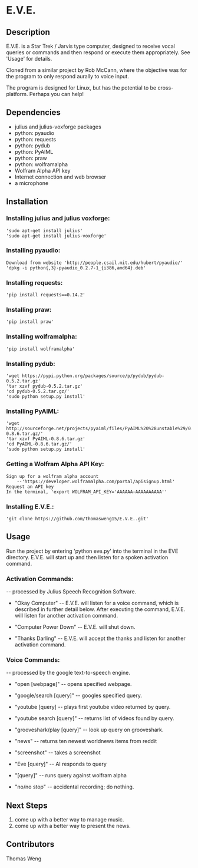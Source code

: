 E.V.E.
======

Description
-----------
E.V.E. is a Star Trek / Jarvis type computer, designed to receive vocal queries or commands and then respond or execute them appropriately. See 'Usage' for details.

Cloned from a similar project by Rob McCann, where the objective was for the program to only respond aurally to voice input.

The program is designed for Linux, but has the potential to be cross-platform. Perhaps you can help!


Dependencies
------------
*	julius and julius-voxforge packages
*	python: pyaudio
*	python: requests
*	python: pydub
*	python: PyAIML
* 	python: praw
* 	python: wolframalpha
*	Wolfram Alpha API key
*	Internet connection and web browser
*	a microphone


Installation 
------------
### Installing julius and julius voxforge:
	'sudo apt-get install julius'
	'sudo apt-get install julius-voxforge'

### Installing pyaudio:
	Download from website 'http://people.csail.mit.edu/hubert/pyaudio/'
	'dpkg -i python{,3}-pyaudio_0.2.7-1_{i386,amd64}.deb'

### Installing requests:
	'pip install requests==0.14.2'

### Installing praw:
	'pip install praw'

### Installing wolframalpha:
	'pip install wolframalpha'

### Installing pydub:
	'wget https://pypi.python.org/packages/source/p/pydub/pydub-0.5.2.tar.gz'
	'tar xzvf pydub-0.5.2.tar.gz'
	'cd pydub-0.5.2.tar.gz/'
	'sudo python setup.py install'

### Installing PyAIML:
	'wget http://sourceforge.net/projects/pyaiml/files/PyAIML%20%28unstable%29/0.8.6/PyAIML-0.8.6.tar.gz/'
	'tar xzvf PyAIML-0.8.6.tar.gz'
	'cd PyAIML-0.8.6.tar.gz/'
	'sudo python setup.py install'

### Getting a Wolfram Alpha API Key:
	Sign up for a wolfram alpha account 
		--'https://developer.wolframalpha.com/portal/apisignup.html'
	Request an API key
	In the terminal, 'export WOLFRAM_API_KEY='AAAAAA-AAAAAAAAAA''

### Installing E.V.E.:
	'git clone https://github.com/thomasweng15/E.V.E..git'


Usage
-----
Run the project by entering 'python eve.py' into the terminal in the EVE directory.
E.V.E. will start up and then listen for a spoken activation command. 

### Activation Commands:
  -- processed by Julius Speech Recognition Software.

*	"Okay Computer" 			-- E.V.E. will listen for a voice command, 
								which is described in further detail below. 
								After executing the command, E.V.E. will 
								listen for another activation command. 

*	"Computer Power Down" 		-- E.V.E. will shut down.

*	"Thanks Darling" 			-- E.V.E. will accept the thanks and listen for another 							   	activation command.

### Voice Commands:
  -- processed by the google text-to-speech engine.

*	"open [webpage]" 			-- opens specified webpage.

*	"google/search [query]"		-- googles specified query.

*	"youtube [query]			-- plays first youtube video returned by query.

*	"youtube search [query]"	-- returns list of videos found by query.

*	"grooveshark/play [query]"	-- look up query on grooveshark.

*	"news"						-- returns ten newest worldnews items from reddit

*	"screenshot"				-- takes a screenshot

*	"Eve [query]"				-- AI responds to query

*	"[query]"					-- runs query against wolfram alpha

*	"no/no stop"				-- accidental recording; do nothing.


Next Steps
----------
1. 	come up with a better way to manage music.
2. 	come up with a better way to present the news.


Contributors
------------
Thomas Weng